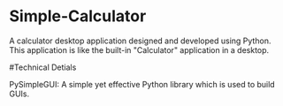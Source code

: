 # Simple-Calculator
A calculator desktop application designed and developed using Python.
This application is like the built-in "Calculator" application in a desktop.

#Technical Detials

PySimpleGUI:
A simple yet effective Python library which is used to build GUIs. 
